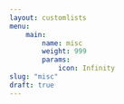 ```yaml
---
layout: customlists
menu:
    main:
        name: misc
        weight: 999
        params:
            icon: Infinity
slug: "misc"
draft: true
---
```

